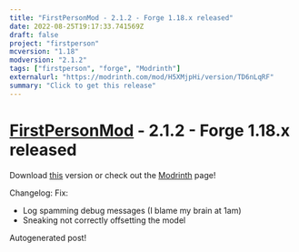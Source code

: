 ```yaml
---
title: "FirstPersonMod - 2.1.2 - Forge 1.18.x released"
date: 2022-08-25T19:17:33.741569Z
draft: false
project: "firstperson"
mcversion: "1.18"
modversion: "2.1.2"
tags: ["firstperson", "forge", "Modrinth"]
externalurl: "https://modrinth.com/mod/H5XMjpHi/version/TD6nLqRF"
summary: "Click to get this release"
---
```

# [FirstPersonMod](/project/firstperson) - 2.1.2 - Forge 1.18.x released
Download [this](https://modrinth.com/mod/H5XMjpHi/version/TD6nLqRF) version or check out the [Modrinth](https://modrinth.com/mod/H5XMjpHi) page!

Changelog: Fix:
- Log spamming debug messages (I blame my brain at 1am)
- Sneaking not correctly offsetting the model

Autogenerated post!
